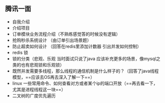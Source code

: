 ## 腾讯一面

* 自我介绍
* 介绍项目
* 订单模块业务流程介绍（不熟练感觉答的时候没有逻辑）
* 抢购秒杀系统设计 （由订单引出场景题）
* 防止超卖如何设计 （回答在redis里添加计数器 引出并发如何控制）
* redis 锁
* 锁的分类（悲观、乐观 当时面试只说了java 应该补充更多的场景，像mysql之类的也有悲观锁和乐观锁）
* 既然并发需要多线程，那么线程的通信机制是什么样子的？（回答了java线程模型，==应该去OS再去深入了解一下==）
* linux 一些常用命令、如何查看对方或者某个ip的端口开放（==再去看一下，尤其是进程线程这一块==）
* 二叉树的广度优先遍历

